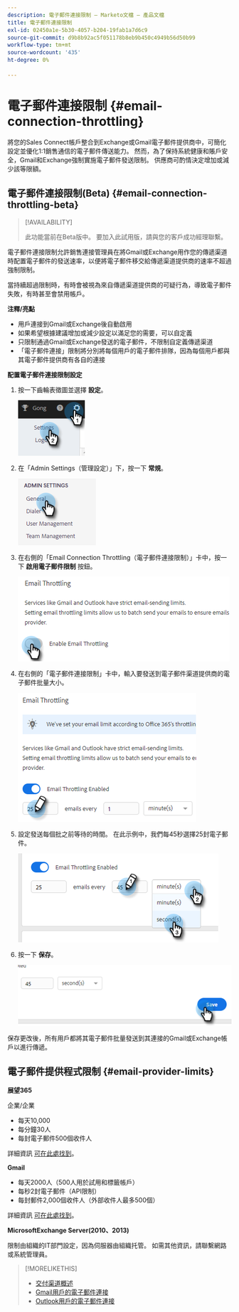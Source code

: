 ```yaml
---
description: 電子郵件連接限制 — Marketo文檔 — 產品文檔
title: 電子郵件連接限制
exl-id: 02450a1e-5b30-4057-b204-19fab1a7d6c9
source-git-commit: d9b8b92ac5f051178b8eb9b450c4949b56d50b99
workflow-type: tm+mt
source-wordcount: '435'
ht-degree: 0%

---
```


# 電子郵件連接限制 {#email-connection-throttling}

將您的Sales Connect帳戶整合到Exchange或Gmail電子郵件提供商中，可簡化設定並優化1:1銷售通信的電子郵件傳送能力。 然而，為了保持系統健康和賬戶安全，Gmail和Exchange強制實施電子郵件發送限制。 供應商可酌情決定增加或減少該等限額。

## 電子郵件連接限制(Beta) {#email-connection-throttling-beta}

>[!AVAILABILITY]
>
>此功能當前在Beta版中。 要加入此試用版，請與您的客戶成功經理聯繫。

電子郵件連接限制允許銷售連接管理員在將Gmail或Exchange用作您的傳遞渠道時配置電子郵件的發送速率，以便將電子郵件移交給傳遞渠道提供商的速率不超過強制限制。

當持續超過限制時，有時會被視為來自傳遞渠道提供商的可疑行為，導致電子郵件失敗，有時甚至會禁用帳戶。

**注釋/亮點**

* 用戶連接到Gmail或Exchange後自動啟用
* 如果希望根據建議增加或減少設定以滿足您的需要，可以自定義
* 只限制通過Gmail或Exchange發送的電子郵件，不限制自定義傳遞渠道
* 「電子郵件連接」限制將分別將每個用戶的電子郵件排隊，因為每個用戶都與其電子郵件提供商有各自的連接

**配置電子郵件連接限制設定**

1. 按一下齒輪表徵圖並選擇 **設定**。

   ![](assets/email-connection-throttling-1.png)

1. 在「Admin Settings（管理設定）」下，按一下 **常規**。

   ![](assets/email-connection-throttling-2.png)

1. 在右側的「Email Connection Throttling（電子郵件連接限制）」卡中，按一下 **啟用電子郵件限制** 按鈕。

   ![](assets/email-connection-throttling-3.png)

1. 在右側的「電子郵件連接限制」卡中，輸入要發送到電子郵件渠道提供商的電子郵件批量大小。

   ![](assets/email-connection-throttling-4.png)

1. 設定發送每個批之前等待的時間。 在此示例中，我們每45秒選擇25封電子郵件。

   ![](assets/email-connection-throttling-5.png)

1. 按一下 **保存**。

   ![](assets/email-connection-throttling-6.png)

保存更改後，所有用戶都將其電子郵件批量發送到其連接的Gmail或Exchange帳戶以進行傳遞。

## 電子郵件提供程式限制 {#email-provider-limits}

**展望365**

企業/企業

* 每天10,000
* 每分鐘30人
* 每封電子郵件500個收件人

詳細資訊 [可在此處找到](https://docs.microsoft.com/en-us/office365/servicedescriptions/exchange-online-service-description/exchange-online-limits?redirectedfrom=MSDN#RecipientLimits)。

**Gmail**

* 每天2000人（500人用於試用和標籤帳戶）
* 每秒2封電子郵件（API限制）
* 每封郵件2,000個收件人（外部收件人最多500個）

詳細資訊 [可在此處找到](https://support.google.com/a/answer/166852?hl=en)。

**MicrosoftExchange Server(2010、2013)**

限制由組織的IT部門設定，因為伺服器由組織托管。 如需其他資訊，請聯繫網路或系統管理員。

>[!MORELIKETHIS]
>
>* [交付渠道概述](/help/marketo/product-docs/marketo-sales-connect/email/email-delivery/delivery-channel-overview.md)
>* [Gmail用戶的電子郵件連接](/help/marketo/product-docs/marketo-sales-connect/email-plugins/gmail/email-connection-for-gmail-users.md)
>* [Outlook用戶的電子郵件連接](/help/marketo/product-docs/marketo-sales-connect/email-plugins/msc-for-outlook/email-connection-for-outlook-users.md)

